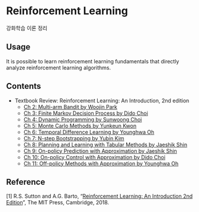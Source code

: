 # Reinforcement Learning
강화학습 이론 정리

## Usage
It is possible to learn reinforcement learning fundamentals that directly analyze reinforcement learning algorithms.

## Contents
- Textbook Review: Reinforcement Learning: An Introduction, 2nd edition
    - [Ch 2: Multi-arm Bandit by Woojin Park](https://github.com/TitusChoi/Reinforcement_Learning/blob/master/Textbook(Reinforcement_Learning_An_Introduction)_Review/Ch2_Multi-arm_Bandit_WJ.pdf)
    - [Ch 3: Finite Markov Decision Process by Dido Choi](https://github.com/TitusChoi/Reinforcement_Learning/blob/master/Textbook(Reinforcement_Learning_An_Introduction)_Review/Ch3_Finite_Markov_Decision_Process_DD.pdf)
    - [Ch 4: Dynamic Programming by Sunwoong Choi](https://github.com/TitusChoi/Reinforcement_Learning/blob/master/Textbook(Reinforcement_Learning_An_Introduction)_Review/Ch4_Dynamic_Programming_SW.pdf)
    - [Ch 5: Monte Carlo Methods by Yunkeun Kwon](https://github.com/TitusChoi/Reinforcement_Learning/blob/master/Textbook(Reinforcement_Learning_An_Introduction)_Review/Ch5_Monte_Carlo_Methods_YG.pdf)
    - [Ch 6: Temporal Difference Learning by Younghwa Oh](https://github.com/TitusChoi/Reinforcement_Learning/blob/master/Textbook(Reinforcement_Learning_An_Introduction)_Review/Ch6_Temporal_Difference_Learning_YH.pdf)
    - [Ch 7: N-step Bootstrapping by Yubin Kim](https://github.com/TitusChoi/Reinforcement_Learning/blob/master/Textbook(Reinforcement_Learning_An_Introduction)_Review/Ch7_N-step_Bootstrapping_YB.pdf)
    - [Ch 8: Planning and Learning with Tabular Methods by Jaeshik Shin](https://github.com/TitusChoi/Reinforcement_Learning/blob/master/Textbook(Reinforcement_Learning_An_Introduction)_Review/Ch8_Planning_and_Learning_with_Tabular_Methods_JS.pdf)
    - [Ch 9: On-policy Prediction with Approximation by Jaeshik Shin](https://github.com/TitusChoi/Reinforcement_Learning/blob/master/Textbook(Reinforcement_Learning_An_Introduction)_Review/Ch9_On-policy_Prediction_with_Approximation_JS.pdf)
    - [Ch 10: On-policy Control with Approximation by Dido Choi](https://github.com/TitusChoi/Reinforcement_Learning/blob/master/Textbook(Reinforcement_Learning_An_Introduction)_Review/Ch10_On-policy_Control_with_Approximation_DD.pdf)
    - [Ch 11: Off-policy Methods with Approximation by Younghwa Oh](https://github.com/TitusChoi/Reinforcement_Learning/blob/master/Textbook(Reinforcement_Learning_An_Introduction)_Review/Ch11_Off-policy_Methods_with_Approximation_YH.pdf)

## Reference
[1] R.S. Sutton and A.G. Barto, “[Reinforcement Learning: An Introduction 2nd Edition](https://web.stanford.edu/class/psych209/Readings/SuttonBartoIPRLBook2ndEd.pdf)”, The MIT Press, Cambridge, 2018.
